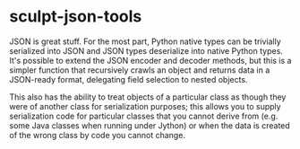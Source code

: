 sculpt-json-tools
=================

JSON is great stuff. For the most part, Python native types can be trivially serialized into JSON and JSON types deserialize into native Python types. It's possible to extend the JSON encoder and decoder methods, but this is a simpler function that recursively crawls an object and returns data in a JSON-ready format, delegating field selection to nested objects.

This also has the ability to treat objects of a particular class as though they were of another class for serialization purposes; this allows you to supply serialization code for particular classes that you cannot derive from (e.g. some Java classes when running under Jython) or when the data is created of the wrong class by code you cannot change.
